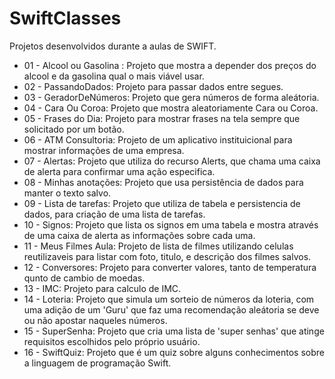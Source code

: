 # SwiftClasses
Projetos desenvolvidos durante a aulas de SWIFT.

- 01 - Alcool ou Gasolina : Projeto que mostra a depender dos preços do alcool e da gasolina qual o mais viável usar.
- 02 - PassandoDados: Projeto para passar dados entre segues.
- 03 - GeradorDeNúmeros: Projeto que gera números de forma aleátoria.
- 04 - Cara Ou Coroa: Projeto que mostra aleatoriamente Cara ou Coroa.
- 05 - Frases do Dia: Projeto para mostrar frases na tela sempre que solicitado por um botão.
- 06 - ATM Consultoria: Projeto de um aplicativo instituicional para mostrar informações de uma empresa.
- 07 - Alertas: Projeto que utiliza do recurso Alerts, que chama uma caixa de alerta para confirmar uma ação especifica.
- 08 - Minhas anotações: Projeto que usa persistência de dados para manter o texto salvo.
- 09 - Lista de tarefas: Projeto que utiliza de tabela e persistencia de dados, para criação de uma lista de tarefas.
- 10 - Signos: Projeto que lista os signos em uma tabela e mostra através de uma caixa de alerta as informações sobre cada uma.
- 11 - Meus Filmes Aula: Projeto de lista de filmes utilizando celulas reutilizaveis para listar com foto, titulo, e descrição dos filmes salvos.
- 12 - Conversores: Projeto para converter valores, tanto de temperatura qunto de cambio de moedas.
- 13 - IMC: Projeto para calculo de IMC.
- 14 - Loteria: Projeto que simula um sorteio de números da loteria, com uma adição de um 'Guru' que faz uma recomendação aleátoria se deve ou não apostar naqueles números.
- 15 - SuperSenha: Projeto que cria uma lista de 'super senhas' que atinge requisitos escolhidos pelo próprio usuário.
- 16 - SwiftQuiz: Projeto que é um quiz sobre alguns conhecimentos sobre a linguagem de programação Swift.
